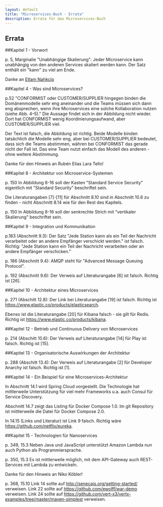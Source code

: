 ```yaml
---
layout: default
title: "Microservices-Buch - Errata"
description: Errata für das Microservices-Buch
---
```


Errata
---

##Kapitel 1 - Vorwort

p. 5, Marginalie "Unabhängige Skalierung": Jeder Microservice kann
      unabhängig von den anderen Services skaliert werden kann. Der
      Satz enthält ein "kann" zu viel am Ende.

Danke an [Etlam Nahkcip](https://twitter.com/Coderebelll)

##Kapitel 4 - Was sind Microservices?

p.52 "CONFORMIST oder CUSTOMER/SUPPLIER hingegen binden die
      Domänenmodelle sehr eng aneinander und die Teams müssen sich
      dann eng absprechen, wenn ihre Microservices eine solche
      Kollaboration nutzen (siehe Abb. 4–5)." Die Aussage findet sich
      in der Abbildung nicht wieder. Dort hat CONFORMIST wenig
      Koordinierungsaufwand, aber CUSTOMER/SUPPLIER viel.

Der Text ist falsch, die Abbildung ist richtig. Beide Modelle binden
      tatsächlich die Modelle sehr eng, aber bei CUSTOMER/SUPPLIER
      bedeutet, dass sich die Teams abstimmen, währen bei CONFORMIST
      das gerade nicht der Fall ist. Das eine Team nutzt einfach das
      Modell des anderen - ohne weitere Abstimmung.

Danke für den Hinweis an Rubén Elías Lara Tello!

      
##Kapitel 8 - Architektur von Microservice-Systemen

p. 150 In Abbildung 8-16 soll der Kasten "Standard Service Security"
      eigentlich mit "Standard Security" beschriftet sein.

Die Literaturangaben [7]-[11] für Abschnitt 8.10 sind in
      Abschnitt 10.8 zu finden - nicht Abschnitt 8.14 wie für den Rest
      des Kapitels.

p. 150 In Abbildung 8-16 soll der senkrechte Strich mit "vertikaler
      Skalierung" beschriftet sein.

##Kapitel 9 - Integration und Kommunikation

p.183 (Abschnitt 9.3): Der Satz "Jede Station kann als ein Teil der
      Nachricht verarbeitet oder an andere Empfänger verschickt
      werden." ist falsch. Richtig: "Jede Station kann ein Teil der
      Nachricht verarbeiten oder an andere Empfänger verschicken."

p. 186 (Abschnitt 9.4): AMQP steht für "Advanced Message
      Queuing Protocol".

p. 192 (Abschnitt 9.6): Der Verweis auf Literaturangabe [6]
      ist falsch. Richtig ist [26].

##Kapitel 10 - Architektur eines Microservices

p. 271 (Abschitt 12.8): Der Link bei Literaturangabe [19] ist
      falsch. Richtig ist <https://www.elastic.co/products/elasticsearch>. 

 Ebenso ist die Literaturangabe [20] für Kibana falsch - sie gilt
      für Redis. Richtig ist <https://www.elastic.co/products/kibana>.
      

##Kapitel 12 - Betrieb und Continuous Delivery von Microservices

p. 214 (Abschitt 10.6): Der Verweis auf Literaturangabe [14] für
      Play ist falsch. Richtig ist [15].

##Kapitel 13 - Organisatorische Auswirkungen der Architektur

p. 288 (Abschitt 13.4): Der Verweis auf Literaturangabe [2]
      für Developer Anarchy ist falsch. Richtig ist [1].


##Kapitel 14 - Ein Beispiel für eine Microservices-Architektur

In Abschnitt 14.1 wird Spring Cloud vorgestellt. Die Technologie hat
      mittlerweile Unterstützung für viel mehr Frameworks u.a. auch
      Consul für Service Discovery.

Abschnitt 14.7 zeigt das Listing für Docker Compose 1.0. Im git
      Repository ist mittlerweile die Datei für Docker Compose 2.0.

In 14.15 (Links und Literatur) ist Link 9 falsch. Richtig
      wäre <https://github.com/netflix/eureka>.

##Kapitel 15 - Technologien für Nanoservices

p. 349, 15.3 Neben Java und JavaScript unterstützt Amazon Lambda nun
      auch Python als Programmiersprache.

p. 350, 15.3 Es ist mittlerweile möglich, mit dem API-Gateway auch
      REST-Services mit Lambda zu entwickeln.

Danke für den Hinweis an Niko Köbler!

p. 368, 15.10 Link 14 sollte auf
      <http://senecajs.org/getting-started/> verweisen. Link 22 sollte
      auf <https://github.com/ewolff/war-demo> verweisen. Link 24
      sollte auf
      <https://github.com/vert-x3/vertx-examples/tree/master/maven-simplest>
      verweisen.

